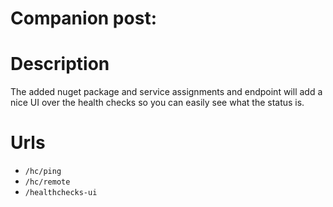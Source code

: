 # Companion post:

# Description
The added nuget package and service assignments and endpoint will add a nice UI over the health checks so you can easily see what the status is.

# Urls
* `/hc/ping`
* `/hc/remote`
* `/healthchecks-ui`